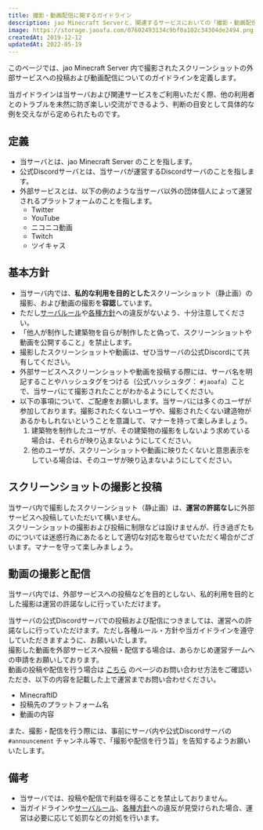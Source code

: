 ```yaml
---
title: 撮影・動画配信に関するガイドライン
description: jao Minecraft Serverと、関連するサービスにおいての「撮影・動画配信」について、運営側の方針と利用者のガイドラインを定義します。
image: https://storage.jaoafa.com/07602493134c9bf0a102c34304de2494.png
createdAt: 2019-12-12
updatedAt: 2022-05-19
---
```


このページでは、jao Minecraft Server 内で撮影されたスクリーンショットの外部サービスへの投稿および動画配信についてのガイドラインを定義します。

当ガイドラインは当サーバおよび関連サービスをご利用いただく際、他の利用者とのトラブルを未然に防ぎ楽しい交流ができるよう、判断の目安として具体的な例を交えながら定められたものです。

<!--more-->

## 定義

- 当サーバとは、jao Minecraft Server のことを指します。
- 公式Discordサーバとは、当サーバが運営するDiscordサーバのことを指します。
- 外部サービスとは、以下の例のような当サーバ以外の団体個人によって運営されるプラットフォームのことを指します。
  - Twitter
  - YouTube
  - ニコニコ動画
  - Twitch
  - ツイキャス

## 基本方針

- 当サーバ内では、**私的な利用を目的とした**スクリーンショット（静止画）の撮影、および動画の撮影を**容認**しています。
- ただし[サーバルール](/server/rules)や[各種方針](/server/policies)への違反がないよう、十分注意してください。
- 「他人が制作した建築物を自らが制作したと偽って、スクリーンショットや動画を公開すること」を禁止します。
- 撮影したスクリーンショットや動画は、ぜひ当サーバの公式Discordにて共有してください。
- 外部サービスへスクリーンショットや動画を投稿する際には、サーバ名を明記することやハッシュタグをつける（公式ハッシュタグ： `#jaoafa`）ことで、当サーバにて撮影されたことがわかるようにしてください。
- 以下の事項について、ご配慮をお願いします。当サーバには多くのユーザが参加しております。撮影されたくないユーザや、撮影されたくない建造物があるかもしれないということを意識して、マナーを持って楽しみましょう。
    1. 建築物を制作したユーザが、その建築物の撮影をしないよう求めている場合は、それらが映り込まないようにしてください。
    2. 他のユーザが、スクリーンショットや動画に映りたくないと意思表示をしている場合は、そのユーザが映り込まないようにしてください。

## スクリーンショットの撮影と投稿

当サーバ内で撮影したスクリーンショット（静止画）は、**運営の許諾なし**に外部サービスへ投稿していただいて構いません。  
スクリーンショットの撮影および投稿に制限などは設けませんが、行き過ぎたものについては迷惑行為にあたるとして適切な対応を取らせていただく場合がございます。マナーを守って楽しみましょう。

## 動画の撮影と配信

当サーバ内では、外部サービスへの投稿などを目的としない、私的利用を目的とした撮影は運営の許諾なしに行っていただけます。  

当サーバの公式Discordサーバでの投稿および配信につきましては、運営への許諾なしに行っていただけます。ただし各種ルール・方針や当ガイドラインを遵守していただきますように、お願いいたします。  
撮影した動画を外部サービスへ投稿・配信する場合は、あらかじめ運営チームへの申請をお願いしております。  
動画の投稿や配信を行う場合は [こちら](/support/inquiry) のページのお問い合わせ方法をご確認いただき、以下の内容を記載した上で運営までお問い合わせください。

- MinecraftID
- 投稿先のプラットフォーム名
- 動画の内容

また、撮影・配信を行う際には、事前にサーバ内や公式Discordサーバの `#announcement` チャンネル等で、「撮影や配信を行う旨」を告知するようお願いいたします。

## 備考

- 当サーバでは、投稿や配信で利益を得ることを禁止しておりません。
- 当ガイドラインや[サーバルール](/server/rules)、[各種方針](/server/policies)への違反が見受けられた場合、運営は必要に応じて処罰などの対処を行います。
